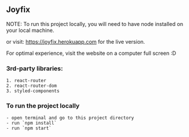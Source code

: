 ## Joyfix

NOTE: To run this project locally, you will need to have node installed on your local machine.

or visit: https://joyfix.herokuapp.com for the live version.

For optimal experience, visit the website on a computer full screen :D

### 3rd-party libraries:

    1. react-router
    2. react-router-dom
    3. styled-components

### To run the project locally

    - open terminal and go to this project directory
    - run `npm install`
    - run `npm start`
